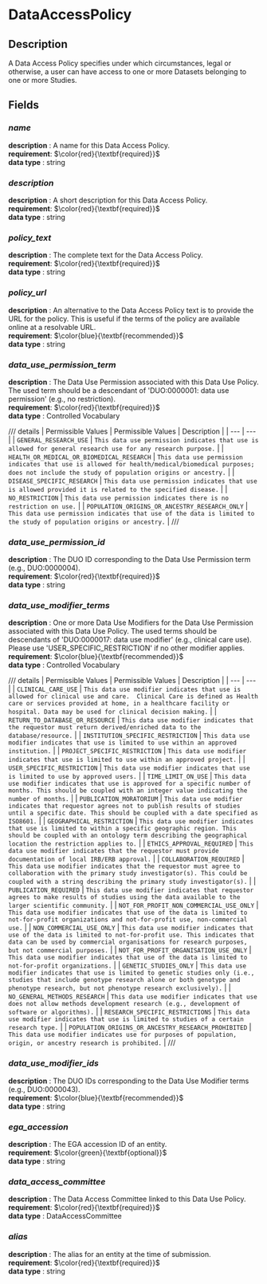 # DataAccessPolicy

## Description
A Data Access Policy specifies under which circumstances, legal or otherwise, a user can have access to one or more Datasets belonging to one or more Studies.

## Fields
### ***name***
**description** : A name for this Data Access Policy.<br>
**requirement**:  $\color{red}{\textbf{required}}$<br> 
**data type** : string <br>
### ***description***
**description** : A short description for this Data Access Policy.<br>
**requirement**:  $\color{red}{\textbf{required}}$<br> 
**data type** : string <br>
### ***policy_text***
**description** : The complete text for the Data Access Policy.<br>
**requirement**:  $\color{red}{\textbf{required}}$<br> 
**data type** : string <br>
### ***policy_url***
**description** : An alternative to the Data Access Policy text is to provide the URL for the policy. This is useful if the terms of the policy are available online at a resolvable URL.<br>
**requirement**:  $\color{blue}{\textbf{recommended}}$<br>
**data type** : string <br>
### ***data_use_permission_term***
**description** : The Data Use Permission associated with this Data Use Policy. The used term should be a descendant of 'DUO:0000001: data use permission' (e.g., no restriction).<br>
**requirement**:  $\color{red}{\textbf{required}}$<br> 
**data type** : Controlled Vocabulary <br>

/// details | Permissible Values
| Permissible Values | Description |
| --- | --- |
| `GENERAL_RESEARCH_USE` | `This data use permission indicates that use is allowed for general research use for any research purpose.` |
| `HEALTH_OR_MEDICAL_OR_BIOMEDICAL_RESEARCH` | `This data use permission indicates that use is allowed for health/medical/biomedical purposes; does not include the study of population origins or ancestry.` |
| `DISEASE_SPECIFIC_RESEARCH` | `This data use permission indicates that use is allowed provided it is related to the specified disease.` |
| `NO_RESTRICTION` | `This data use permission indicates there is no restriction on use.` |
| `POPULATION_ORIGINS_OR_ANCESTRY_RESEARCH_ONLY` | `This data use permission indicates that use of the data is limited to the study of population origins or ancestry.` |
///

### ***data_use_permission_id***
**description** : The DUO ID corresponding to the Data Use Permission term (e.g., DUO:0000004).<br>
**requirement**:  $\color{red}{\textbf{required}}$<br> 
**data type** : string <br>
### ***data_use_modifier_terms***
**description** : One or more Data Use Modifiers for the Data Use Permission associated with this Data Use Policy. The used terms should be descendants of 'DUO:0000017: data use modifier' (e.g., clinical care use). Please use 'USER_SPECIFIC_RESTRICTION' if no other modifier applies.<br>
**requirement**:  $\color{blue}{\textbf{recommended}}$<br>
**data type** : Controlled Vocabulary <br>

/// details | Permissible Values
| Permissible Values | Description |
| --- | --- |
| `CLINICAL_CARE_USE` | `This data use modifier indicates that use is allowed for clinical use and care.  Clinical Care is defined as Health care or services provided at home, in a healthcare facility or hospital. Data may be used for clinical decision making.` |
| `RETURN_TO_DATABASE_OR_RESOURCE` | `This data use modifier indicates that the requestor must return derived/enriched data to the database/resource.` |
| `INSTITUTION_SPECIFIC_RESTRICTION` | `This data use modifier indicates that use is limited to use within an approved institution.` |
| `PROJECT_SPECIFIC_RESTRICTION` | `This data use modifier indicates that use is limited to use within an approved project.` |
| `USER_SPECIFIC_RESTRICTION` | `This data use modifier indicates that use is limited to use by approved users.` |
| `TIME_LIMIT_ON_USE` | `This data use modifier indicates that use is approved for a specific number of months. This should be coupled with an integer value indicating the number of months.` |
| `PUBLICATION_MORATORIUM` | `This data use modifier indicates that requestor agrees not to publish results of studies until a specific date. This should be coupled with a date specified as ISO8601.` |
| `GEOGRAPHICAL_RESTRICTION` | `This data use modifier indicates that use is limited to within a specific geographic region. This should be coupled with an ontology term describing the geographical location the restriction applies to.` |
| `ETHICS_APPROVAL_REQUIRED` | `This data use modifier indicates that the requestor must provide documentation of local IRB/ERB approval.` |
| `COLLABORATION_REQUIRED` | `This data use modifier indicates that the requestor must agree to collaboration with the primary study investigator(s). This could be coupled with a string describing the primary study investigator(s).` |
| `PUBLICATION_REQUIRED` | `This data use modifier indicates that requestor agrees to make results of studies using the data available to the larger scientific community.` |
| `NOT_FOR_PROFIT_NON_COMMERCIAL_USE_ONLY` | `This data use modifier indicates that use of the data is limited to not-for-profit organizations and not-for-profit use, non-commercial use.` |
| `NON_COMMERCIAL_USE_ONLY` | `This data use modifier indicates that use of the data is limited to not-for-profit use. This indicates that data can be used by commercial organisations for research purposes, but not commercial purposes.` |
| `NOT_FOR_PROFIT_ORGANISATION_USE_ONLY` | `This data use modifier indicates that use of the data is limited to not-for-profit organizations.` |
| `GENETIC_STUDIES_ONLY` | `This data use modifier indicates that use is limited to genetic studies only (i.e., studies that include genotype research alone or both genotype and phenotype research, but not phenotype research exclusively).` |
| `NO_GENERAL_METHODS_RESEARCH` | `This data use modifier indicates that use does not allow methods development research (e.g., development of software or algorithms).` |
| `RESEARCH_SPECIFIC_RESTRICTIONS` | `This data use modifier indicates that use is limited to studies of a certain research type.` |
| `POPULATION_ORIGINS_OR_ANCESTRY_RESEARCH_PROHIBITED` | `This data use modifier indicates use for purposes of population, origin, or ancestry research is prohibited.` |
///

### ***data_use_modifier_ids***
**description** : The DUO IDs corresponding to the Data Use Modifier terms (e.g., DUO:0000043).<br>
**requirement**:  $\color{blue}{\textbf{recommended}}$<br>
**data type** : string <br>
### ***ega_accession***
**description** : The EGA accession ID of an entity.<br>
**requirement**:  $\color{green}{\textbf{optional}}$<br>
**data type** : string <br>
### ***data_access_committee***
**description** : The Data Access Committee linked to this Data Use Policy.<br>
**requirement**:  $\color{red}{\textbf{required}}$<br> 
**data type** : DataAccessCommittee <br>
### ***alias***
**description** : The alias for an entity at the time of submission.<br>
**requirement**:  $\color{red}{\textbf{required}}$<br> 
**data type** : string <br>
